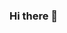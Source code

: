 ### Hi there 👋
<!--
[![Yateesh's github stats](https://github-readme-stats.vercel.app/api?username=ykgautam09&count_private=true&show_icons=true&theme=algolia)](https://github.com/anuraghazra/github-readme-stats)
[![Top Langs](https://github-readme-stats.vercel.app/api/top-langs/?username=ykgautam09&layout=compact&theme=midnight-purple)](https://github.com/anuraghazra/github-readme-stats)

<!--
**ykgautam09/ykgautam09** is a ✨ _special_ ✨ repository because its `README.md` (this file) appears on your GitHub profile.

Here are some ideas to get you started:

- 🔭 I’m currently working on ...
- 🌱 I’m currently learning ...
- 👯 I’m looking to collaborate on ...
- 🤔 I’m looking for help with ...
- 💬 Ask me about ...
- 📫 How to reach me: ...
- 😄 Pronouns: ...
- ⚡ Fun fact: ...
-->
